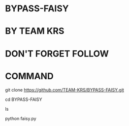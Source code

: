 # BYPASS-FAISY

# BY TEAM KRS

# DON'T FORGET FOLLOW


# COMMAND

git clone https://github.com/TEAM-KRS/BYPASS-FAISY.git

cd BYPASS-FAISY

ls

python faisy.py
